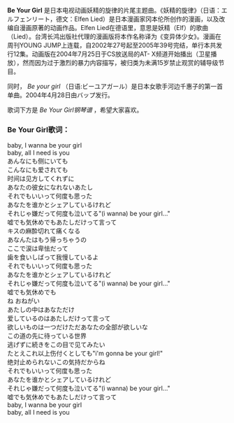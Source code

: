 

**Be Your Girl** 是日本电视动画妖精的旋律的片尾主题曲。《妖精的旋律》（日语：エルフェンリート，德文：Elfen
Lied）是日本漫画家冈本伦所创作的漫画，以及改编自漫画原著的动画作品。Elfen
Lied在德语里，意思是妖精（Elf）的歌曲（Lied）。台湾长鸿出版社代理的漫画版将本作名称译为《变异体少女》。漫画在周刊YOUNG
JUMP上连载，自2002年27号起至2005年39号完结，单行本共发行12集。动画版在2004年7月25日于CS放送局的AT-
X频道开始播出（卫星播放），然而因为过于激烈的暴力内容描写，被归类为未满15岁禁止观赏的辅导级节目。

  
同时， _Be your girl_ （日语:ビーユアガール）是日本女歌手河边千惠子的第一首单曲。2004年4月28日由バップ发行。

  
歌词下方是 _Be Your Girl钢琴谱_ ，希望大家喜欢。

### Be Your Girl歌词：

baby, I wanna be your girl  
baby, all I need is you  
あんなにも侧にいても  
こんなにも爱されても  
时间は见方してくれずに  
あなたの彼女になれないあたし  
それでもいいって何度も思った  
あなたを谁かとシェアしているけれど  
それじゃ嫌だって何度も泣いてる"(i wanna) be your girl..."  
嘘でも気休めでもあたしだけって言って  
キスの麻酔切れて痛くなる  
あなんたはもう帰っちゃうの  
ここで涙は卑怯だって  
歯を食いしばって我慢しているよ  
それでもいいって何度も思った  
あなたを谁かとシェアしているけれど  
それじゃ嫌だって何度も泣いてる"(i wanna) be your girl..."  
嘘でも気休めでも  
ね おねがい  
あたしの中はあなただけ  
爱しているのはあたしだけって言って  
欲しいものは一つだけただあなたの全部が欲しいな  
この道の先に待っている世界  
逃げずに続きをこの目で见てみたい  
たとえこれ以上伤付くとしても"i'm gonna be your girl!"  
绝対止められないこの気持だからね  
それでもいいって何度も思った  
あなたを谁かとシェアしているけれど  
それじゃ嫌だって何度も泣いてる"(i wanna) be your girl..."  
嘘でも気休めでもあたしだけって言って  
baby, I wanna be your girl  
baby, all I need is you

